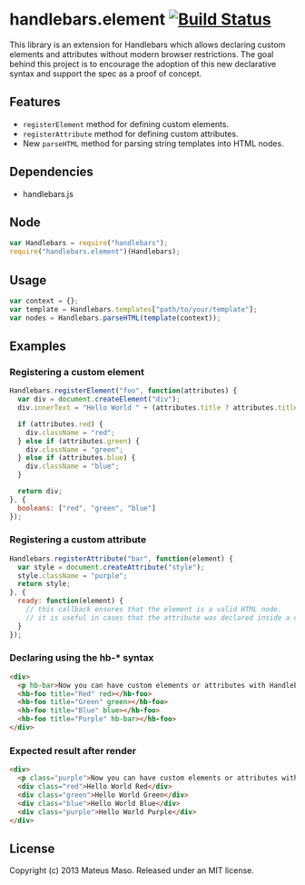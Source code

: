 handlebars.element [![Build Status](https://travis-ci.org/mateusmaso/handlebars.element.svg?branch=master)](https://travis-ci.org/mateusmaso/handlebars.element)
==================

This library is an extension for Handlebars which allows declaring custom elements and attributes without modern browser restrictions. The goal behind this project is to encourage the adoption of this new declarative syntax and support the spec as a proof of concept.

## Features

* ```registerElement``` method for defining custom elements.
* ```registerAttribute``` method for defining custom attributes.
* New ```parseHTML``` method for parsing string templates into HTML nodes.

## Dependencies

* handlebars.js

## Node

```javascript
var Handlebars = require("handlebars");
require("handlebars.element")(Handlebars);
```

## Usage

```javascript
var context = {};
var template = Handlebars.templates["path/to/your/template"];
var nodes = Handlebars.parseHTML(template(context));
```

## Examples

### Registering a custom element

```javascript
Handlebars.registerElement("foo", function(attributes) {
  var div = document.createElement("div");
  div.innerText = "Hello World " + (attributes.title ? attributes.title : "guest");

  if (attributes.red) {
    div.className = "red";
  } else if (attributes.green) {
    div.className = "green";
  } else if (attributes.blue) {
    div.className = "blue";
  }

  return div;
}, {
  booleans: ["red", "green", "blue"]
});
```

### Registering a custom attribute

```javascript
Handlebars.registerAttribute("bar", function(element) {
  var style = document.createAttribute("style");
  style.className = "purple";
  return style;
}, {
  ready: function(element) {
    // this callback ensures that the element is a valid HTML node.
    // it is useful in cases that the attribute was declared inside a custom element scope.
  }
});
```

### Declaring using the hb-* syntax

```html
<div>
  <p hb-bar>Now you can have custom elements or attributes with Handlebars!</p>
  <hb-foo title="Red" red></hb-foo>
  <hb-foo title="Green" green></hb-foo>
  <hb-foo title="Blue" blue></hb-foo>
  <hb-foo title="Purple" hb-bar></hb-foo>
</div>
```

### Expected result after render

```html
<div>
  <p class="purple">Now you can have custom elements or attributes with Handlebars!</p>
  <div class="red">Hello World Red</div>
  <div class="green">Hello World Green</div>
  <div class="blue">Hello World Blue</div>
  <div class="purple">Hello World Purple</div>
</div>
```

## License

Copyright (c) 2013 Mateus Maso. Released under an MIT license.
